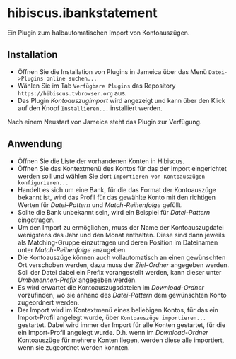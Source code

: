 hibiscus.ibankstatement
=======================

Ein Plugin zum halbautomatischen Import von Kontoauszügen.

## Installation

- Öffnen Sie die Installation von Plugins in Jameica über das Menü `Datei->Plugins online suchen...`
- Wählen Sie im Tab `Verfügbare Plugins` das Repository `https://hibiscus.tvbrowser.org` aus.
- Das Plugin _Kontoauszugimport_ wird angezeigt und kann über den Klick auf den Knopf `Installieren...` installiert werden.

Nach einem Neustart von Jameica steht das Plugin zur Verfügung.

## Anwendung

- Öffnen Sie die Liste der vorhandenen Konten in Hibiscus.
- Öffnen Sie das Kontextmenü des Kontos für das der Import eingerichtet werden soll und wählen Sie dort `Importieren von Kontoauszügen konfigurieren...`
- Handelt es sich um eine Bank, für die das Format der Kontoauszüge bekannt ist, wird das Profil für das gewählte Konto mit den richtigen Werten für _Datei-Pattern_ und _Match-Reihenfolge_ gefüllt.
- Sollte die Bank unbekannt sein, wird ein Beispiel für _Datei-Pattern_ eingetragen.
- Um den Import zu ermöglichen, muss der Name der Kontoauszugdatei wenigstens das Jahr und den Monat enthalten. Diese sind dann jeweils als Matching-Gruppe einzutragen und deren Position im Dateinamen unter _Match-Reihenfolge_ anzugeben.
- Die Kontoauszüge können auch vollautomatisch an einen gewünschten Ort verschoben werden, dazu muss der _Ziel-Ordner_ angegeben werden. Soll der Datei dabei ein Prefix vorangestellt werden, kann dieser unter _Umbenennen-Prefix_ angegeben werden.
- Es wird erwartet die Kontoauszugsdateien im _Download-Ordner_ vorzufinden, wo sie anhand des _Datei-Pattern_ dem gewünschten Konto zugeordnert werden.
- Der Import wird im Kontextmenü eines beliebigen Kontos, für das ein Import-Profil angelegt wurde, über `Kontoauszüge importieren...` gestartet. Dabei wird immer der Import für alle Konten gestartet, für die ein Import-Profil angelegt wurde. D.h. wenn im _Download-Ordner_ Kontoauszüge für mehrere Konten liegen, werden diese alle importiert, wenn sie zugeordnet werden konnten.